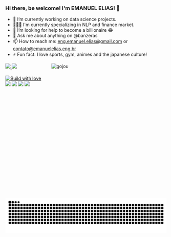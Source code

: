 ### Hi there, be welcome! I'm EMANUEL ELIAS! 👋

- 💼 I’m currently working on data science projects.
- 👨🏻‍💼 I'm currently specializing in NLP and finance market.
- 🤔 I’m looking for help to become a billionaire 😂
- 💬 Ask me about anything on @banzeras
- 📫 How to reach me: eng.emanuel.elias@gmail.com or contato@emanuelelias.eng.br
- ⚡ Fun fact: I love sports, gym, animes and the japanese culture!
<img align="right" alt="gojou"  height="420" width="360"  src="https://c.tenor.com/ZPBDeLGQsWEAAAAd/satoru-gojo-gojo.gif"> 
 <div>
  <a href="https://github.com/banzeras">
  <img height="180em" src="https://github-readme-stats.vercel.app/api?username=banzeras&show_icons=true&theme=dracula&include_all_commits=true&count_private=true"/>
  <img height="180em" src="https://github-readme-stats.vercel.app/api/top-langs/?username=banzeras&layout=compact&langs_count=7&theme=dracula"/>
</div>
<div style="display: inline_block"><br>
  <img align="center" alt="Build with love" src="http://ForTheBadge.com/images/badges/built-with-love.svg">
    </div>
 
<div> 
   <a href="https://instagram.com/banzeras" target="_blank"><img src="https://img.shields.io/badge/-Instagram-%23E4405F?style=for-the-badge&logo=instagram&logoColor=white" target="_blank"></a>
 	<a href="https://www.twitch.tv/banzeras" target="_blank"><img src="https://img.shields.io/badge/Twitch-9146FF?style=for-the-badge&logo=twitch&logoColor=white" target="_blank"></a>
  <a href = "mailto:eng.emanuel.elias@gmail.com"><img src="https://img.shields.io/badge/-Gmail-%23333?style=for-the-badge&logo=gmail&logoColor=white" target="_blank"></a>
  <a href="https://www.linkedin.com/in/emanuel-elias/" target="_blank"><img src="https://img.shields.io/badge/-LinkedIn-%230077B5?style=for-the-badge&logo=linkedin&logoColor=white" target="_blank"></a> 
 
  ![Snake animation](https://github.com/banzeras/banzeras/blob/output/github-contribution-grid-snake.svg)
 
</div>

